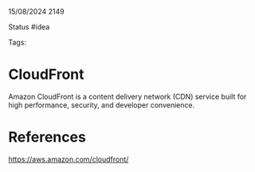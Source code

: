 15/08/2024 2149

Status #idea

Tags:

# CloudFront

  
Amazon CloudFront is a content delivery network (CDN) service built for high performance, security, and developer convenience.
# References

https://aws.amazon.com/cloudfront/
